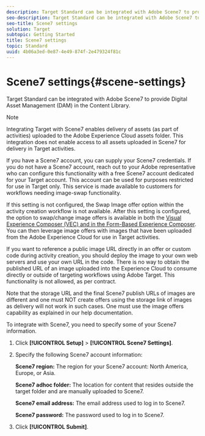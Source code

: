```yaml
---
description: Target Standard can be integrated with Adobe Scene7 to provide Digital Asset Management (DAM) in the Content Library.
seo-description: Target Standard can be integrated with Adobe Scene7 to provide Digital Asset Management (DAM) in the Content Library.
seo-title: Scene7 settings
solution: Target
subtopic: Getting Started
title: Scene7 settings
topic: Standard
uuid: 4b06a3ed-0e87-4e49-874f-2e479324f81c
---
```


# Scene7 settings{#scene-settings}

Target Standard can be integrated with Adobe Scene7 to provide Digital Asset Management (DAM) in the Content Library.

>[!NOTE]
>
>Integrating Target with Scene7 enables delivery of assets (as part of activities) uploaded to the Adobe Experience Cloud assets folder. This integration does not enable access to all assets uploaded in Scene7 for delivery in Target activities.

If you have a Scene7 account, you can supply your Scene7 credentials. If you do not have a Scene7 account, reach out to your Adobe representative who can configure this functionality with a free Scene7 account dedicated for your Target account. This account can be used for purposes restricted for use in Target only. This service is made available to customers for workflows needing image-swap functionality.

If this setting is not configured, the Swap Image offer option within the activity creation workflow is not available. After this setting is configured, the option to swap/change image offers is available in both the [Visual Experience Composer (VEC) and in the Form-Based Experience Composer](../c-experiences/c-experiences.md#concept_A2E10F6AFB3D4AEAB6951EE14688848D). You can then leverage image offers with images that have been uploaded from the Adobe Experience Cloud for use in Target activities.

If you want to reference a public image URL directly in an offer or custom code during activity creation, you should deploy the image to your own web servers and use your own URL in the code. There is no way to obtain the published URL of an image uploaded into the Experience Cloud to consume directly or outside of targeting workflows using Adobe Target. This functionality is not allowed, as per contract.

Note that the storage URL and the final Scene7 publish URLs of images are different and one must NOT create offers using the storage link of images as delivery will not work in such cases. One must use the image offers capability as explained in our help documentation.

To integrate with Scene7, you need to specify some of your Scene7 information. 

1. Click **[!UICONTROL Setup]** > **[!UICONTROL Scene7 Settings]**.
1. Specify the following Scene7 account information:

   **Scene7 region:** The region for your Scene7 account: North America, Europe, or Asia.

   **Scene7 adhoc folder:** The location for content that resides outside the target folder and are manually uploaded to Scene7.

   **Scene7 email address:** The email address used to log in to Scene7.

   **Scene7 password:** The password used to log in to Scene7. 
1. Click **[!UICONTROL Submit]**.
